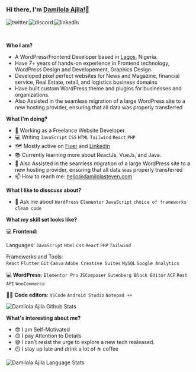 ### Hi there, I'm [Damilola Ajila!](https://damilolasteven.com)👋

<p>
<a href="https://twitter.com/_damilolasteven.com">
   <img align="left" alt="twitter" src="https://img.shields.io/badge/Twitter-1DA1F2?style=for-the-badge&logo=twitter&logoColor=white" />
</a>&nbsp;&nbsp;

<a href="#">
   <img align="left" alt="discord" src="https://img.shields.io/badge/Discord-7289DA?style=for-the-badge&logo=discord&logoColor=white" />
</a>&nbsp;&nbsp;

<a href="https://www.linkedin.com/in/ajila/">
   <img align="left" alt="linkedin" src="https://img.shields.io/badge/LinkedIn-0077B5?style=for-the-badge&logo=linkedin&logoColor=white" />
</a>
<p/>

<br/>
<p>

**Who I am?**
- A WordPress/Frontend Developer based in [Lagos](https://en.wikipedia.org/wiki/Lagos), Nigeria.
- Have 7+ years of hands-on experience in Frontend technology, WordPress Design and Developement, Graphics Design.
- Developed pixel perfect websites for News and Magazine, financial service, Real Estate, retail, and logistics business domains
- Have built custom WordPress theme and plugins for businesses and organizations.
- Also Assisted in the seamless migration of a large WordPress site to a new hosting provider, ensuring that all data was properly transferred

**What I'm doing?**
- 🏢 Working as a Freelance Website Developer.
- 💻 Writing `JavaScript` `CSS` `HTML` `Tailwind` `React` `PHP`
- 🗺️ Mostly active on [Fiver](https://www.fiverr.com/spydha) and [Linkedin](https://www.linkedin.com/in/ajila)
- 📚 Currently learning more about ReactJs, VueJs, and Java.
- 🧩 Also Assisted in the seamless migration of a large WordPress site to a new hosting provider, ensuring that all data was properly transferred
- 📫 How to reach me: [hello@damilolasteven.com](mailto:hello@damilolasteven.com)

**What I like to disscuss about?**
- 💬 Ask me about `WordPress` `Elementor` `JavaScript` `choice of frameworks` `clean code`

**What my skill set looks like?**

💻 **Frontend:**

Languages: `JavaScript` `Html` `Css` `React` `PHP` `Tailwind`

Frameworks and Tools:<br> 
`React` `Flutter` `Git` `Canva` `Adobe Creative Suites` `MySQL` `Google Analytics`
            
💻 **WordPress**: `Elementor Pro` `JSComposer` `Gutenberg Block Editor` `ACF` `Rest API` `WooCommerce`

👨‍💻 **Code editors**: `VSCode` `Android Studio` `Notepad ++`
   
![Damilola Ajila Github Stats](https://github-readme-stats.vercel.app/api?username=spydhasage&show_icons=true&include_all_commits=true&theme=radical)

**What's interesting about me?**
- 😎 I am Self-Motivated
- 😊 I pay Attention to Details
- 😅 I can't resist the urge to explore a new tech realeased.
- ⏲️ I stay up late and drink a lot of ☕ coffee
    
![Damilola Ajila Language Stats](https://github-readme-stats.vercel.app/api/top-langs/?username=spydhasage&layout=compact&theme=radical)

